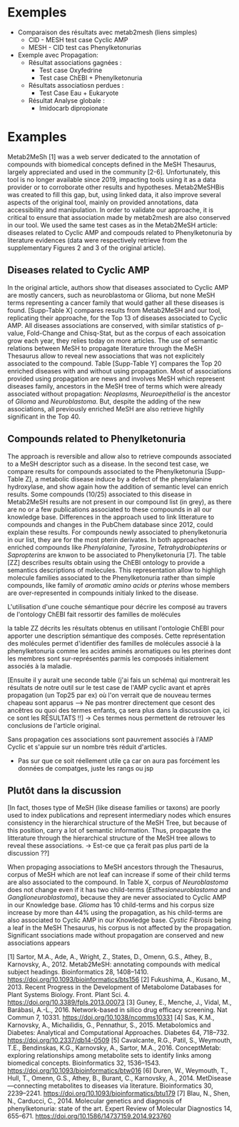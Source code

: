 # Exemples

- Comparaison des résultats avec metab2mesh (liens simples)
  - CID - MESH test case Cyclic AMP
  - MESH - CID test cas Phenylketonurias 
- Exemple avec Propagation:
  - Résultat associations gagnées : 
    - Test case Oxyfedrine
    - Test case ChEBI + Phenylketonuria
  - Résultats associatiosn perdues :
    - Test Case Eau + Eukaryote
  - Résultat Analyse globale :
    - Imidocarb dipropionate


# Examples

Metab2MeSh [1] was a web server dedicated to the annotation of compounds with biomedical concepts defined in the MeSH Thesaurus, largely appreciated and used in the community [2-6]. Unfortunately, this tool is no longer available since 2019, impacting tools using it as a data provider or to corroborate other results and hypotheses. Metab2MeSHBis was created to fill this gap, but, using linked data, it also improve several aspects of the original tool, mainly on provided annotations, data accessibility and manipulation. In order to validate our approache, it is critical to ensure that association made by metab2mesh are also conserved in our tool. We used the same test cases as in the Metab2MeSH article: diseases related to Cyclic AMP and compouds related to Phenylketonuria by literature evidences (data were respectively retrieve from the supplementary Figures 2 and 3 of the original article).

## Diseases related to Cyclic AMP

In the original article, authors show that diseases associated to Cyclic AMP are mostly cancers, such as neuroblastoma or Glioma, but none MeSH terms representing a cancer family that would gather all these diseases is found. 
[Supp-Table X] compares results from Metab2MeSH and our tool, replicating their approache, for the Top 13 of diseases associated to Cyclic AMP. All diseases associations are conserved, with similar statistics of p-value, Fold-Change and Chisq-Stat, but as the corpus of each assoication grow each year, they relies today on more articles. 
The use of semantic relations between MeSH to propagate literature through the MeSH Thesaurus allow to reveal new associations that was not explicitely associated to the compound. Table [Supp-Table Y] compares the Top 20 enriched diseases with and without using propagation. Most of associations provided using propagation are news and involves MeSH which represent diseases family, ancestors in the MeSH tree of terms which were already associated without propagation: *Neoplasms, Neuroepithelial* is the ancestor of *Glioma* and *Neuroblastoma*. But, despite the adding of the new associations, all previously enriched MeSH are also retrieve highlly significant in the Top 40. 


## Compounds related to Phenylketonuria

The approach is reversible and allow also to retrieve compounds associated to a MeSH descriptor such as a disease. In the second test case, we compare results for compounds associated to the Phenylketonuria [Supp-Table Z], a metabolic disease induce by a defect of the phenylalanine hydroxylase, and show again how the addition of semantic level can enrich results. Some compounds (10/25) associated to this disease in Metab2MeSH results are not present in our compound list (in grey), as there are no or a few publications associated to these compounds in all our knowledge base. Differences in the approach used to link litterature to compounds and changes in the PubChem database since 2012, could explain these results. For compounds newly associated to phenylketonuria in our list, they are for the most pterin derivates. In both approaches enriched compounds like *Phenylalanine*, *Tyrosine*, *Tetrahydrobiopterins* or *Sapropterins* are knwon to be associated to Phenylketonuria [7]. The table [ZZ] describes results obtain using the ChEBI ontology to provide a semantics descriptions of molecules. This representation allow to highligh molecule families associated to the Phenylketonuria rather than simple compounds, like family of *aromatic amino acids* or *pterins* whose members are over-represented in compounds initialy linked to the disease.



L'utilisation d'une couche sémantique pour décrire les composé au travers de l'ontology ChEBI fait ressortir des familles de molécules 


la table ZZ décrits les résultats obtenus en utilisant l'ontologie ChEBI pour apporter une description sémantique des composés.
Cette représentation des molécules permet d'identifier des familles de molécules associé à la phenylketonuria comme les acides aminés aromatiques ou les pterines dont les membres sont sur-représentés parmis les composés initialement associés à la maladie. 


[Ensuite il y aurait une seconde table (j'ai fais un schéma) qui montrerait les résultats de notre outil sur le test case de l'AMP cyclic avant et après propagation (un Top25 par ex) où l'on verrait que de nouveau termes chapeau sont apparus --> Ne pas montrer directement que cesont des ancêtres ou quoi des termes enfants, ça sera plus dans la discussion ça, ici ce sont les RÉSULTATS !!] -> Ces termes nous permettent de retrouver les conclusions de l'article original.


Sans propagation ces associations sont pauvrement associés à l'AMP Cyclic et s'appuie sur un nombre très réduit d'articles.

- Pas sur que ce soit réellement utile ça car on aura pas forcément les données de compatges, juste les rangs ou jsp



## Plutôt dans la discussion 

[In fact, thoses type of MeSH (like disease families or taxons) are poorly used to index publications and represent intermediary nodes which ensures consistency in the hierarchical structure of the MeSH Tree, but because of this position, carry a lot of semantic information. Thus, propagate the litterature through the hierarchical structure of the MeSH tree allows to reveal these associations. -> Est-ce que ça ferait pas plus parti de la discussion ??]

When propaging associations to MeSH ancestors through the Thesaurus, corpus of MeSH which are not leaf can increase if some of their child terms are also associated to the compound. In Table X, corpus of *Neuroblastoma* does not change even if it has two child-terms (*Esthesioneuroblastoma* and *Ganglioneuroblastoma*), because they are never associated to Cyclic AMP in our Knowledge base. *Glioma* has 10 child-terms and his corpus size increase by more than 44% using the propagation, as his child-terms are also associated to Cyclic AMP in our Knowledge base. *Cystic Fibrosis* being a leaf in the MeSH Thesaurus, his corpus is not affected by the propagation. Significant ssociations made without propagation are conserved and new associations appears








[1] Sartor, M.A., Ade, A., Wright, Z., States, D., Omenn, G.S., Athey, B., Karnovsky, A., 2012. Metab2MeSH: annotating compounds with medical subject headings. Bioinformatics 28, 1408–1410. https://doi.org/10.1093/bioinformatics/bts156
[2] Fukushima, A., Kusano, M., 2013. Recent Progress in the Development of Metabolome Databases for Plant Systems Biology. Front. Plant Sci. 4. https://doi.org/10.3389/fpls.2013.00073
[3] Guney, E., Menche, J., Vidal, M., Barábasi, A.-L., 2016. Network-based in silico drug efficacy screening. Nat Commun 7, 10331. https://doi.org/10.1038/ncomms10331
[4] Sas, K.M., Karnovsky, A., Michailidis, G., Pennathur, S., 2015. Metabolomics and Diabetes: Analytical and Computational Approaches. Diabetes 64, 718–732. https://doi.org/10.2337/db14-0509
[5] Cavalcante, R.G., Patil, S., Weymouth, T.E., Bendinskas, K.G., Karnovsky, A., Sartor, M.A., 2016. ConceptMetab: exploring relationships among metabolite sets to identify links among biomedical concepts. Bioinformatics 32, 1536–1543. https://doi.org/10.1093/bioinformatics/btw016
[6] Duren, W., Weymouth, T., Hull, T., Omenn, G.S., Athey, B., Burant, C., Karnovsky, A., 2014. MetDisease—connecting metabolites to diseases via literature. Bioinformatics 30, 2239–2241. https://doi.org/10.1093/bioinformatics/btu179
[7] Blau, N., Shen, N., Carducci, C., 2014. Molecular genetics and diagnosis of phenylketonuria: state of the art. Expert Review of Molecular Diagnostics 14, 655–671. https://doi.org/10.1586/14737159.2014.923760
